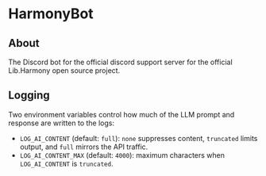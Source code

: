 # HarmonyBot

## About

The Discord bot for the official discord support server for the official Lib.Harmony open source project.

## Logging

Two environment variables control how much of the LLM prompt and response are written to the logs:

- `LOG_AI_CONTENT` (default: `full`): `none` suppresses content, `truncated` limits output, and `full` mirrors the API traffic.
- `LOG_AI_CONTENT_MAX` (default: `4000`): maximum characters when `LOG_AI_CONTENT` is `truncated`.
